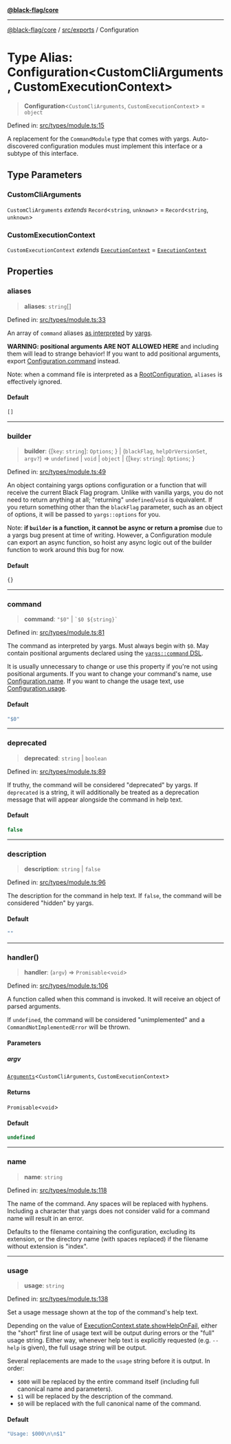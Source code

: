 [**@black-flag/core**](../../../README.md)

***

[@black-flag/core](../../../README.md) / [src/exports](../README.md) / Configuration

# Type Alias: Configuration\<CustomCliArguments, CustomExecutionContext\>

> **Configuration**\<`CustomCliArguments`, `CustomExecutionContext`\> = `object`

Defined in: [src/types/module.ts:15](https://github.com/Xunnamius/black-flag/blob/7a70c7e44633bf3b15b0662ce212ece66de038c8/src/types/module.ts#L15)

A replacement for the `CommandModule` type that comes with yargs.
Auto-discovered configuration modules must implement this interface or a
subtype of this interface.

## Type Parameters

### CustomCliArguments

`CustomCliArguments` *extends* `Record`\<`string`, `unknown`\> = `Record`\<`string`, `unknown`\>

### CustomExecutionContext

`CustomExecutionContext` *extends* [`ExecutionContext`](../util/type-aliases/ExecutionContext.md) = [`ExecutionContext`](../util/type-aliases/ExecutionContext.md)

## Properties

### aliases

> **aliases**: `string`[]

Defined in: [src/types/module.ts:33](https://github.com/Xunnamius/black-flag/blob/7a70c7e44633bf3b15b0662ce212ece66de038c8/src/types/module.ts#L33)

An array of `command` aliases [as
interpreted](https://github.com/yargs/yargs/pull/647) by
[yargs](https://github.com/yargs/yargs/blob/main/docs/advanced.md#command-aliases).

**WARNING: positional arguments ARE NOT ALLOWED HERE** and including them
will lead to strange behavior! If you want to add positional arguments,
export [Configuration.command](#command) instead.

Note: when a command file is interpreted as a [RootConfiguration](RootConfiguration.md),
`aliases` is effectively ignored.

#### Default

```ts
[]
```

***

### builder

> **builder**: \{[`key`: `string`]: `Options`; \} \| (`blackFlag`, `helpOrVersionSet`, `argv?`) => `undefined` \| `void` \| `object` \| \{[`key`: `string`]: `Options`; \}

Defined in: [src/types/module.ts:49](https://github.com/Xunnamius/black-flag/blob/7a70c7e44633bf3b15b0662ce212ece66de038c8/src/types/module.ts#L49)

An object containing yargs options configuration or a function that will
receive the current Black Flag program. Unlike with vanilla yargs, you do
not need to return anything at all; "returning" `undefined`/`void` is
equivalent. If you return something other than the `blackFlag` parameter,
such as an object of options, it will be passed to `yargs::options` for
you.

Note: **if `builder` is a function, it cannot be async or return a
promise** due to a yargs bug present at time of writing. However, a
Configuration module can export an async function, so hoist any
async logic out of the builder function to work around this bug for now.

#### Default

```ts
{}
```

***

### command

> **command**: `"$0"` \| `` `$0 ${string}` ``

Defined in: [src/types/module.ts:81](https://github.com/Xunnamius/black-flag/blob/7a70c7e44633bf3b15b0662ce212ece66de038c8/src/types/module.ts#L81)

The command as interpreted by yargs. Must always begin with `$0`. May
contain positional arguments declared using the [`yargs::command`
DSL](https://github.com/yargs/yargs/blob/main/docs/advanced.md#positional-arguments).

It is usually unnecessary to change or use this property if you're not
using positional arguments. If you want to change your command's name, use
[Configuration.name](#name). If you want to change the usage text, use
[Configuration.usage](#usage).

#### Default

```ts
"$0"
```

***

### deprecated

> **deprecated**: `string` \| `boolean`

Defined in: [src/types/module.ts:89](https://github.com/Xunnamius/black-flag/blob/7a70c7e44633bf3b15b0662ce212ece66de038c8/src/types/module.ts#L89)

If truthy, the command will be considered "deprecated" by yargs. If
`deprecated` is a string, it will additionally be treated as a deprecation
message that will appear alongside the command in help text.

#### Default

```ts
false
```

***

### description

> **description**: `string` \| `false`

Defined in: [src/types/module.ts:96](https://github.com/Xunnamius/black-flag/blob/7a70c7e44633bf3b15b0662ce212ece66de038c8/src/types/module.ts#L96)

The description for the command in help text. If `false`, the command will
be considered "hidden" by yargs.

#### Default

```ts
""
```

***

### handler()

> **handler**: (`argv`) => `Promisable`\<`void`\>

Defined in: [src/types/module.ts:106](https://github.com/Xunnamius/black-flag/blob/7a70c7e44633bf3b15b0662ce212ece66de038c8/src/types/module.ts#L106)

A function called when this command is invoked. It will receive an object
of parsed arguments.

If `undefined`, the command will be considered "unimplemented" and a
`CommandNotImplementedError` will be thrown.

#### Parameters

##### argv

[`Arguments`](Arguments.md)\<`CustomCliArguments`, `CustomExecutionContext`\>

#### Returns

`Promisable`\<`void`\>

#### Default

```ts
undefined
```

***

### name

> **name**: `string`

Defined in: [src/types/module.ts:118](https://github.com/Xunnamius/black-flag/blob/7a70c7e44633bf3b15b0662ce212ece66de038c8/src/types/module.ts#L118)

The name of the command. Any spaces will be replaced with hyphens.
Including a character that yargs does not consider valid for a
command name will result in an error.

Defaults to the filename containing the configuration, excluding its
extension, or the directory name (with spaces replaced) if the
filename without extension is "index".

***

### usage

> **usage**: `string`

Defined in: [src/types/module.ts:138](https://github.com/Xunnamius/black-flag/blob/7a70c7e44633bf3b15b0662ce212ece66de038c8/src/types/module.ts#L138)

Set a usage message shown at the top of the command's help text.

Depending on the value of
[ExecutionContext.state.showHelpOnFail](https://github.com/Xunnamius/black-flag/blob/main/docs/api/src/exports/util/type-aliases/ExecutionContext.md#showhelponfail),
either the "short" first line of usage text will be output during errors or
the "full" usage string. Either way, whenever help text is explicitly
requested (e.g. `--help` is given), the full usage string will be output.

Several replacements are made to the `usage` string before it is output. In
order:

- `$000` will be replaced by the entire command itself (including full
  canonical name and parameters).
- `$1` will be replaced by the description of the command.
- `$0` will be replaced with the full canonical name of the command.

#### Default

```ts
"Usage: $000\n\n$1"
```
